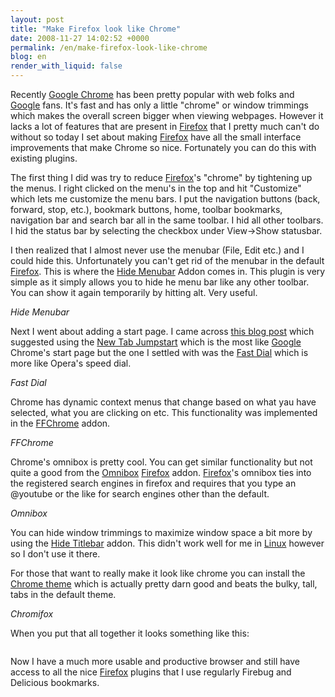```yaml
---
layout: post
title: "Make Firefox look like Chrome"
date: 2008-11-27 14:02:52 +0000
permalink: /en/make-firefox-look-like-chrome
blog: en
render_with_liquid: false
---
```


<p>Recently <a href="http://www.google.com/chrome/intl/en/features.html">Google Chrome</a> has been pretty popular with web folks and <a href="http://www.google.com/" title="Google">Google</a> fans. It's fast and has only a little "chrome" or window trimmings which makes the overall screen bigger when viewing webpages. However it lacks a lot of features that are present in <a href="http://www.getfirefox.com/" title="Firefox">Firefox</a> that I pretty much can't do without so today I set about making <a href="http://www.getfirefox.com/" title="Firefox">Firefox</a> have all the small interface improvements that make Chrome so nice. Fortunately you can do this with existing plugins.</p>

<p>The first thing I did was try to reduce <a href="http://www.getfirefox.com/" title="Firefox">Firefox</a>'s "chrome" by tightening up the menus. I right clicked on the menu's in the top and hit "Customize" which lets me customize the menu bars. I put the navigation buttons (back, forward, stop, etc.), bookmark buttons, home, toolbar bookmarks, navigation bar and search bar all in the same toolbar. I hid all other toolbars. I hid the status bar by selecting the checkbox under View->Show statusbar.</p>

<p>I then realized that I almost never use the menubar (File, Edit etc.) and I could hide this. Unfortunately you can't get rid of the menubar in the default <a href="http://www.getfirefox.com/" title="Firefox">Firefox</a>. This is where the <a href="https://addons.mozilla.org/en-US/firefox/addon/4762">Hide Menubar</a> Addon comes in. This plugin is very simple as it simply allows you to hide he menu bar like any other toolbar. You can show it again temporarily by hitting alt. Very useful.</p>

<p><img src="https://addons.mozilla.org/en-US/firefox/images/t/21579/1213031256" alt="" /><br /><em>Hide Menubar</em></p>

<p>Next I went about adding a start page. I came across <a href="http://techie-buzz.com/featured/get-google-chrome-startpage-experience-in-firefox.html">this blog post</a> which suggested using the <a href="https://addons.mozilla.org/en-US/firefox/addon/8914">New Tab Jumpstart</a> which is the most like <a href="http://www.google.com/" title="Google">Google</a> Chrome's start page but the one I settled with was the <a href="https://addons.mozilla.org/en-US/firefox/addon/5721">Fast Dial</a> which is more like Opera's speed dial.</p>

<p><a href="https://addons.mozilla.org/en-US/firefox/images/p/18496/1202055006" rel="lightbox"><img src="https://addons.mozilla.org/en-US/firefox/images/t/18496/1202055006" alt="" /></a><br /><em>Fast Dial</em></p>

<p>Chrome has dynamic context menus that change based on what yau have selected, what you are clicking on etc. This functionality was implemented in the <a href="http://www.binaryturf.com/free-software/ffchrome-for-firefox/">FFChrome</a> addon.</p>

<p><img src="http://www.binaryturf.com/wp-content/uploads/2008/09/collapsed.gif" alt="" /><br /><em>FFChrome</em></p>

<p>Chrome's omnibox is pretty cool. You can get similar functionality but not quite a good from the <a href="https://addons.mozilla.org/ja/firefox/addon/8823">Omnibox</a> <a href="http://www.getfirefox.com/" title="Firefox">Firefox</a> addon. <a href="http://www.getfirefox.com/" title="Firefox">Firefox</a>'s omnibox ties into the registered search engines in firefox and requires that you type an @youtube or the like for search engines other than the default.</p>

<p><a href="https://addons.mozilla.org/en-US/firefox/images/p/26085/1221648048" rel="lightbox"><img src="https://addons.mozilla.org/en-US/firefox/images/t/26085/1221648048" alt="" /></a><br /><em>Omnibox</em></p>

<p>You can hide window trimmings to maximize window space a bit more by using the <a href="https://addons.mozilla.org/ja/firefox/addon/9256">Hide Titlebar</a> addon. This didn't work well for me in <a href="http://en.wikipedia.org/wiki/Linux" title="Linux">Linux</a> however so I don't use it there.</p>

<p>For those that want to really make it look like chrome you can install the <a href="https://addons.mozilla.org/en-US/firefox/addon/8782">Chrome theme</a> which is actually pretty darn good and beats the bulky, tall, tabs in the default theme.</p>

<p><img src="https://addons.mozilla.org/en-US/firefox/images/t/25704/1220740111" alt="" /><br /><em>Chromifox</em></p>

<p>When you put that all together it looks something like this:</p>

<p><a href="/gallery2/d/11050-1/Screenshot.png" rel="lightbox"><img src="/gallery2/d/11051-2/Screenshot.png" alt="" /></a></p>

<p>Now I have a much more usable and productive browser and still have access to all the nice <a href="http://www.getfirefox.com/" title="Firefox">Firefox</a> plugins that I use regularly Firebug and Delicious bookmarks.</p>
